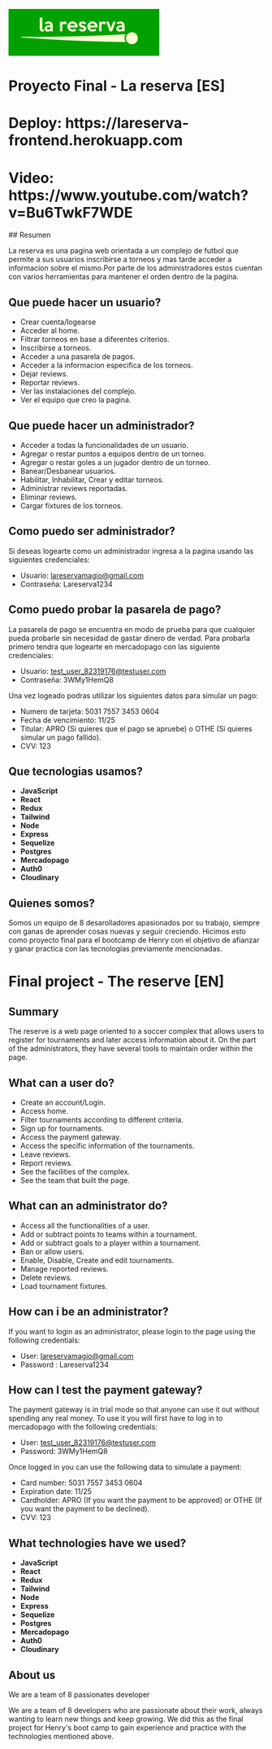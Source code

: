 ![ReservaLogo](client/src/images/LaReservaLogo.png)
# Proyecto Final - La reserva [ES]
<h1>Deploy: 
<a>https://lareserva-frontend.herokuapp.com</a>
</h1>

<h1>Video: 
<a>https://www.youtube.com/watch?v=Bu6TwkF7WDE</a>
</h1>
## Resumen

La reserva es una pagina web orientada a un complejo de futbol que permite a sus usuarios inscribirse a torneos y mas tarde acceder a informacion sobre el mismo.Por parte de los administradores estos cuentan con varios herramientas para mantener el orden dentro de la pagina.

## Que puede hacer un usuario?

- Crear cuenta/logearse
- Acceder al home.
- Filtrar torneos en base a diferentes criterios.
- Inscribirse a torneos.
- Acceder a una pasarela de pagos.
- Acceder a la informacion especifica de los torneos.
- Dejar reviews.
- Reportar reviews.
- Ver las instalaciones del complejo.
- Ver el equipo que creo la pagina.

## Que puede hacer un administrador?

- Acceder a todas la funcionalidades de un usuario.
- Agregar o restar puntos a equipos dentro de un torneo.
- Agregar o restar goles a un jugador dentro de un torneo.
- Banear/Desbanear usuarios.
- Habilitar, Inhabilitar, Crear y editar torneos.
- Administrar reviews reportadas.
- Eliminar reviews.
- Cargar fixtures de los torneos.

## Como puedo ser administrador?

Si deseas logearte como un administrador ingresa a la pagina usando las siguientes credenciales:

- Usuario: lareservamagio@gmail.com
- Contraseña: Lareserva1234

## Como puedo probar la pasarela de pago?

La pasarela de pago se encuentra en modo de prueba para que cualquier pueda probarle sin necesidad de gastar dinero de verdad.
Para probarla primero tendra que logearte en mercadopago con las siguiente credenciales:

- Usuario: test_user_82319176@testuser.com
- Contraseña: 3WMy1HemQ8

Una vez logeado podras utilizar los siguientes datos para simular un pago:

- Numero de tarjeta: 5031 7557 3453 0604
- Fecha de vencimiento: 11/25
- Titular: APRO (Si quieres que el pago se apruebe) o OTHE (Si quieres simular un pago fallido).
- CVV: 123

## Que tecnologias usamos?

- __JavaScript__
- __React__
- __Redux__
- __Tailwind__
- __Node__
- __Express__
- __Sequelize__
- __Postgres__
- __Mercadopago__
- __Auth0__
- __Cloudinary__

## Quienes somos?

Somos un equipo de 8 desarolladores apasionados por su trabajo, siempre con ganas de aprender cosas nuevas y seguir creciendo.
Hicimos esto como proyecto final para el bootcamp de Henry con el objetivo de afianzar y ganar practica con las tecnologias previamente mencionadas.

# Final project - The reserve [EN]

## Summary

The reserve is a web page oriented to a soccer complex that allows users to register for tournaments and later access information about it.
On the part of the administrators, they have several tools to maintain order within the page.


## What can a user do?

- Create an account/Login.
- Access home.
- Filter tournaments according to different criteria.
- Sign up for tournaments.
- Access the payment gateway.
- Access the specific information of the tournaments.
- Leave reviews.
- Report reviews.
- See the facilities of the complex.
- See the team that built the page.

## What can an administrator do?

- Access all the functionalities of a user.
- Add or subtract points to teams within a tournament.
- Add or subtract goals to a player within a tournament.
- Ban or allow users.
- Enable, Disable, Create and edit tournaments.
- Manage reported reviews.
- Delete reviews.
- Load tournament fixtures.

## How can i be an administrator?

If you want to login as an administrator, please login to the page using the following credentials:

- User: lareservamagio@gmail.com
- Password : Lareserva1234

## How can I test the payment gateway?

The payment gateway is in trial mode so that anyone can use it out without spending any real money.
To use it you will first have to log in to mercadopago with the following credentials:

- User: test_user_82319176@testuser.com
- Password: 3WMy1HemQ8

Once logged in you can use the following data to simulate a payment:

- Card number: 5031 7557 3453 0604
- Expiration date: 11/25
- Cardholder: APRO (If you want the payment to be approved) or OTHE (If you want the payment to be declined).
- CVV: 123

## What technologies have we used?

- __JavaScript__
- __React__
- __Redux__
- __Tailwind__
- __Node__
- __Express__
- __Sequelize__
- __Postgres__
- __Mercadopago__
- __Auth0__
- __Cloudinary__

## About us
We are a team of 8 passionates developer 

We are a team of 8 developers who are passionate about their work, always wanting to learn new things and keep growing.
We did this as the final project for Henry's boot camp to gain experience and practice with the technologies mentioned above.